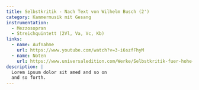 ```yaml
---
title: Selbstkritik - Nach Text von Wilhelm Busch (2')
category: Kammermusik mit Gesang
instrumentation:
  - Mezzosopran
  - Streichquintett (2Vl, Va, Vc, Kb)
links:
  - name: Aufnahme
    url: https://www.youtube.com/watch?v=3-i6szfFhyM
  - name: Noten
    url: https://www.universaledition.com/Werke/Selbstkritik-fuer-hohe-Stimme-und-Sreichquintett/P0301828
description: |
  Lorem ipsum dolor sit amed and so on
  and so forth.
---
```

